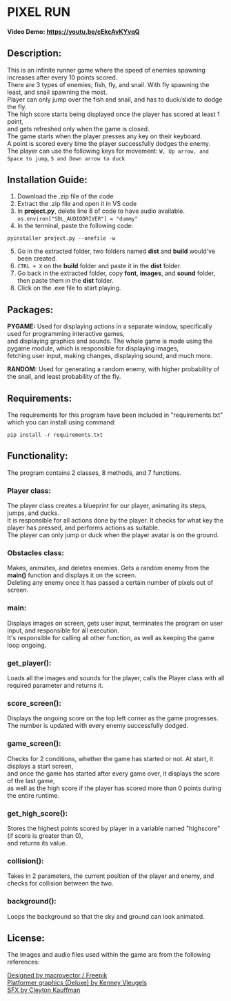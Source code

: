 # PIXEL RUN
#### Video Demo:  <https://youtu.be/cEkcAvKYvqQ>
## **Description**:
This is an infinite runner game where the speed of enemies spawning increases after every 10 points scored.\
There are 3 types of enemies; fish, fly, and snail. With fly spawning the least, and snail spawning the most.\
Player can only jump over the fish and snail, and has to duck/slide to dodge the fly.\
The high score starts being displayed once the player has scored at least 1 point,\
and gets refreshed only when the game is closed.\
The game starts when the player presses any key on their keyboard.\
A point is scored every time the player successfully dodges the enemy.\
The player can use the following keys for movement:
```W, Up arrow, and Space to jump```,
```S and Down arrow to duck```

## **Installation Guide:**
1. Download the .zip file of the code
2. Extract the .zip file and open it in VS code
3. In **project.py**, delete line 8 of code to have audio available.\
    ```os.environ["SDL_AUDIODRIVER"] = "dummy"```
4. In the terminal, paste the following code:
```
pyinstaller project.py --onefile -w
```
5. Go in the extracted folder, two folders named **dist** and **build** would've been created.
6. ```CTRL + X``` on the **build** folder and paste it in the **dist** folder.
7. Go back in the extracted folder, copy **font**, **images**, and **sound** folder,\
then paste them in the **dist** folder.
8. Click on the .exe file to start playing.


## **Packages:**
**PYGAME:** Used for displaying actions in a separate window, specifically used for programming interactive games,\
and displaying graphics and sounds. The whole game is made using the pygame module, which is responsible for displaying images,\
fetching user input, making changes, displaying sound, and much more.

**RANDOM:** Used for generating a random enemy, with higher probability of the snail, and least probability of the fly.

## **Requirements:**
The requirements for this program have been included in "requirements.txt" which you can install using command:
```
pip install -r requirements.txt
```
## **Functionality:**
The program contains 2 classes, 8 methods, and 7 functions.

### **Player class:**
The player class creates a blueprint for our player, animating its steps, jumps, and ducks.\
It is responsible for all actions done by the player. It checks for what key the player has pressed, and performs actions as suitable.\
The player can only jump or duck when the player avatar is on the ground.

### **Obstacles class:**
Makes, animates, and deletes enemies. Gets a random enemy from the **main()** function and displays it on the screen.\
Deleting any enemy once it has passed a certain number of pixels out of screen.

### **main:**
Displays images on screen, gets user input, terminates the program on user input, and responsible for all execution.\
It's responsible for calling all other function, as well as keeping the game loop ongoing.

### **get_player():**
Loads all the images and sounds for the player, calls the Player class with all required parameter and returns it.

### **score_screen():**
Displays the ongoing score on the top left corner as the game progresses. The number is updated with every enemy successfully dodged.

### **game_screen():**
Checks for 2 conditions, whether the game has started or not. At start, it displays a start screen,\
and once the game has started after every game over, it displays the score of the last game,\
as well as the high score if the player has scored more than 0 points during the entire runtime.

### **get_high_score():**
Stores the highest points scored by player in a variable named "highscore"(if score is greater than 0),\
and returns its value.

### **collision():**
Takes in 2 parameters, the current position of the player and enemy, and checks for collision between the two.

### **background():**
Loops the background so that the sky and ground can look animated.

## **License:**
The images and audio files used within the game are from the following references:

[Designed by macrovector / Freepik](http://www.freepik.com/)\
[Platformer graphics (Deluxe) by Kenney Vleugels](www.kenney.nl)\
[SFX by Cleyton Kauffman](https://soundcloud.com/cleytonkauffman)

